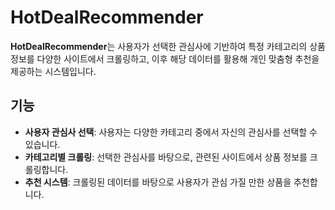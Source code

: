 # HotDealRecommender

**HotDealRecommender**는 사용자가 선택한 관심사에 기반하여 특정 카테고리의 상품 정보를 다양한 사이트에서 크롤링하고, 이후 해당 데이터를 활용해 개인 맞춤형 추천을 제공하는 시스템입니다.

## 기능
- **사용자 관심사 선택**: 사용자는 다양한 카테고리 중에서 자신의 관심사를 선택할 수 있습니다.
- **카테고리별 크롤링**: 선택한 관심사를 바탕으로, 관련된 사이트에서 상품 정보를 크롤링합니다.
- **추천 시스템**: 크롤링된 데이터를 바탕으로 사용자가 관심 가질 만한 상품을 추천합니다.

